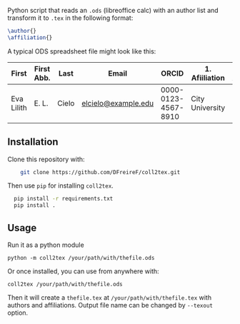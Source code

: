 Python script that reads an `.ods` (libreoffice calc) with an author list and transform it to `.tex` in the following format:

```tex
\author{} 
\affiliation{} 
```

A typical ODS spreadsheet file might look like this:

| First      | First Abb. | Last  | Email               | ORCID               | 1. Afiiliation  | 2. Affiliation  | 3. Affiliation |
|------------|------------|-------|---------------------|---------------------|-----------------|-----------------|----------------|
| Eva Lilith | E. L.      | Cielo | elcielo@example.edu | 0000-0123-4567-8910 | City University | College of Arts |                |


## Installation
Clone this repository with:
```bash
    git clone https://github.com/DFreireF/coll2tex.git
```
Then use `pip` for installing `coll2tex`.

```bash
  pip install -r requirements.txt
  pip install .
```

## Usage

Run it as a python module

    python -m coll2tex /your/path/with/thefile.ods

Or once installed, you can use from anywhere with:

    coll2tex /your/path/with/thefile.ods

Then it will create a `thefile.tex` at `/your/path/with/thefile.tex` with authors and affiliations. Output file name can be changed by `--texout` option.
